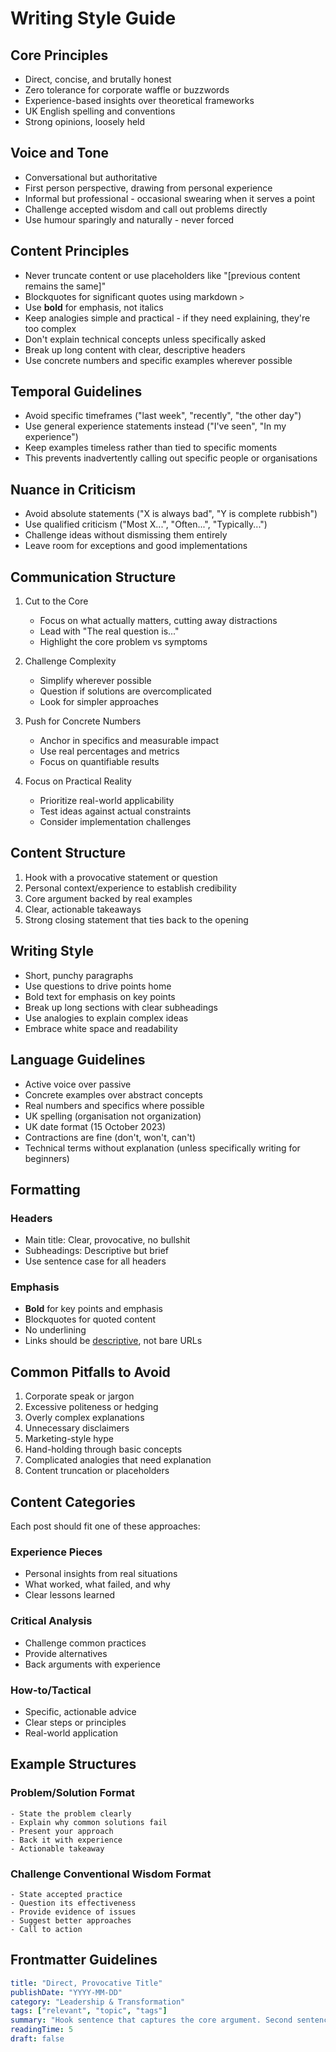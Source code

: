 # Writing Style Guide

## Core Principles

- Direct, concise, and brutally honest
- Zero tolerance for corporate waffle or buzzwords
- Experience-based insights over theoretical frameworks
- UK English spelling and conventions
- Strong opinions, loosely held

## Voice and Tone

- Conversational but authoritative
- First person perspective, drawing from personal experience
- Informal but professional - occasional swearing when it serves a point
- Challenge accepted wisdom and call out problems directly
- Use humour sparingly and naturally - never forced

## Content Principles

- Never truncate content or use placeholders like "[previous content remains the same]"
- Blockquotes for significant quotes using markdown `>`
- Use **bold** for emphasis, not italics
- Keep analogies simple and practical - if they need explaining, they're too complex
- Don't explain technical concepts unless specifically asked
- Break up long content with clear, descriptive headers
- Use concrete numbers and specific examples wherever possible

## Temporal Guidelines
- Avoid specific timeframes ("last week", "recently", "the other day")
- Use general experience statements instead ("I've seen", "In my experience")
- Keep examples timeless rather than tied to specific moments
- This prevents inadvertently calling out specific people or organisations

## Nuance in Criticism
- Avoid absolute statements ("X is always bad", "Y is complete rubbish")
- Use qualified criticism ("Most X...", "Often...", "Typically...")
- Challenge ideas without dismissing them entirely
- Leave room for exceptions and good implementations

## Communication Structure

1. Cut to the Core
   - Focus on what actually matters, cutting away distractions
   - Lead with "The real question is..."
   - Highlight the core problem vs symptoms

2. Challenge Complexity
   - Simplify wherever possible
   - Question if solutions are overcomplicated
   - Look for simpler approaches

3. Push for Concrete Numbers
   - Anchor in specifics and measurable impact
   - Use real percentages and metrics
   - Focus on quantifiable results

4. Focus on Practical Reality
   - Prioritize real-world applicability
   - Test ideas against actual constraints
   - Consider implementation challenges

## Content Structure

1. Hook with a provocative statement or question
2. Personal context/experience to establish credibility
3. Core argument backed by real examples
4. Clear, actionable takeaways
5. Strong closing statement that ties back to the opening

## Writing Style

- Short, punchy paragraphs
- Use questions to drive points home
- Bold text for emphasis on key points
- Break up long sections with clear subheadings
- Use analogies to explain complex ideas
- Embrace white space and readability

## Language Guidelines

- Active voice over passive
- Concrete examples over abstract concepts
- Real numbers and specifics where possible
- UK spelling (organisation not organization)
- UK date format (15 October 2023)
- Contractions are fine (don't, won't, can't)
- Technical terms without explanation (unless specifically writing for beginners)

## Formatting

### Headers
- Main title: Clear, provocative, no bullshit
- Subheadings: Descriptive but brief
- Use sentence case for all headers

### Emphasis
- **Bold** for key points and emphasis
- Blockquotes for quoted content
- No underlining
- Links should be [descriptive](url), not bare URLs

## Common Pitfalls to Avoid

1. Corporate speak or jargon
2. Excessive politeness or hedging
3. Overly complex explanations
4. Unnecessary disclaimers
5. Marketing-style hype
6. Hand-holding through basic concepts
7. Complicated analogies that need explanation
8. Content truncation or placeholders

## Content Categories

Each post should fit one of these approaches:

### Experience Pieces
- Personal insights from real situations
- What worked, what failed, and why
- Clear lessons learned

### Critical Analysis
- Challenge common practices
- Provide alternatives
- Back arguments with experience

### How-to/Tactical
- Specific, actionable advice
- Clear steps or principles
- Real-world application

## Example Structures

### Problem/Solution Format
```
- State the problem clearly
- Explain why common solutions fail
- Present your approach
- Back it with experience
- Actionable takeaway
```

### Challenge Conventional Wisdom Format
```
- State accepted practice
- Question its effectiveness
- Provide evidence of issues
- Suggest better approaches
- Call to action
```

## Frontmatter Guidelines
```yaml
title: "Direct, Provocative Title"
publishDate: "YYYY-MM-DD"
category: "Leadership & Transformation"
tags: ["relevant", "topic", "tags"]
summary: "Hook sentence that captures the core argument. Second sentence explains why it matters."
readingTime: 5
draft: false
```